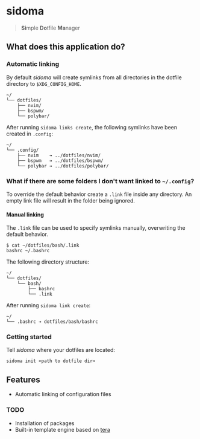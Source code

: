 # sidoma

> **Si**mple **Do**tfile **Ma**nager

## What does this application do?
### Automatic linking
By default _sidoma_ will create symlinks from all directories in the dotfile directory to `$XDG_CONFIG_HOME`.

```
~/
└── dotfiles/
    ├── nvim/
    ├── bspwm/
    └── polybar/
```
After running `sidoma links create`, the following symlinks have been created in `.config`:
```
~/
└── .config/
    ├── nvim    ➔ ../dotfiles/nvim/
    ├── bspwm   ➔ ../dotfiles/bspwm/
    └── polybar ➔ ../dotfiles/polybar/
```

### What if there are some folders I don't want linked to `~/.config`?
To override the default behavior create a `.link` file inside any directory. An empty link file will result in the folder being ignored.
#### Manual linking
The `.link` file can be used to specify symlinks manually, overwriting the default behavior.
```
$ cat ~/dotfiles/bash/.link
bashrc ~/.bashrc
```
The following directory structure:
```
~/
└── dotfiles/
    └── bash/
        ├── bashrc
        └── .link
```
After running `sidoma link create`:
```
~/
└── .bashrc ➔ dotfiles/bash/bashrc
```

### Getting started

Tell _sidoma_ where your dotfiles are located:

`sidoma init <path to dotfile dir>`

## Features

- Automatic linking of configuration files

### TODO
- Installation of packages
- Built-in template engine based on [tera](https://github.com/Keats/tera)

